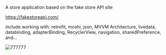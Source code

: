 A store application based on the fake store API site

https://fakestoreapi.com/
    
include working with:
retrofit,
moshi,
json,
MVVM Architecture,
livedata,
databinding, 
adapterBinding,
RecyclerView,
navigation,
sharedPreference,
and...


![777777](https://user-images.githubusercontent.com/80774755/230722332-33202352-6610-41c1-b5b7-dd7c6302044a.png)

 
